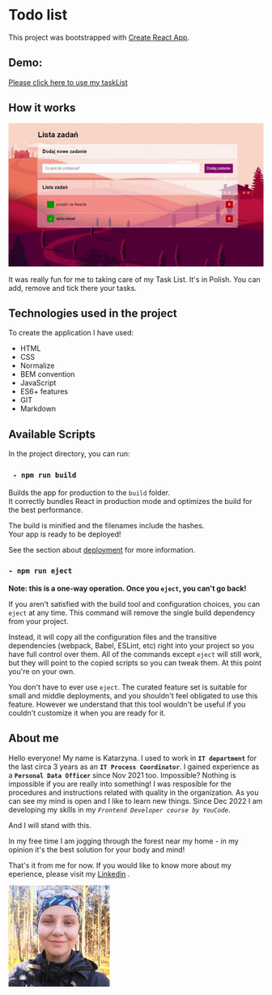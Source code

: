 # **Todo list**
This project was bootstrapped with [Create React App](https://github.com/facebook/create-react-app).

## **Demo**: 
[Please click here to use my taskList](https://katarzynazaloba.github.io/tasksList/)

## **How it works**

![gif](./public/gif.gif)

It was really fun for me to taking care of my Task List. It's in Polish. You can add, remove and tick there your tasks. 

 ## **Technologies used in the project**
To create the application I have used:
- HTML
- CSS
- Normalize
- BEM convention
- JavaScript
- ES6+ features
- GIT
- Markdown

## **Available Scripts**

In the project directory, you can run:

### ` - npm run build`

Builds the app for production to the `build` folder.\
It correctly bundles React in production mode and optimizes the build for the best performance.

The build is minified and the filenames include the hashes.\
Your app is ready to be deployed!

See the section about [deployment](https://facebook.github.io/create-react-app/docs/deployment) for more information.

### `- npm run eject`

**Note: this is a one-way operation. Once you `eject`, you can't go back!**

If you aren't satisfied with the build tool and configuration choices, you can `eject` at any time. This command will remove the single build dependency from your project.

Instead, it will copy all the configuration files and the transitive dependencies (webpack, Babel, ESLint, etc) right into your project so you have full control over them. All of the commands except `eject` will still work, but they will point to the copied scripts so you can tweak them. At this point you're on your own.

You don't have to ever use `eject`. The curated feature set is suitable for small and middle deployments, and you shouldn't feel obligated to use this feature. However we understand that this tool wouldn't be useful if you couldn't customize it when you are ready for it.

## **About me** ## 

Hello everyone! My name is Katarzyna. I used to work in **`IT department`** for the last circa 3 years as an **`IT Process Coordinator`**. I gained experience as a **`Personal Data Officer`** since Nov 2021 too. 
Impossible? Nothing is impossible if you are really into something! 
I was resposible for the procedures and instructions related with quality in the organization. As you can see my mind is open and I like to learn new things. 
Since Dec 2022 I am developing my skills in my *`Frontend Developer course by YouCode`*. 

And I will stand with this.

In my free time I am jogging through the forest near my home - in my opinion it's the best solution for your body and mind!

That's it from me for now. If you would like to know more about my eperience, please visit my [Linkedin](https://www.linkedin.com/in/katarzyna-zaloba/) .

![Katarzyna](./public/Kate.jpg)
